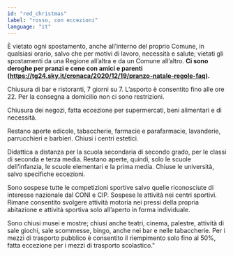 ```yaml
---
id: "red_christmas"
label: "rosso, con eccezioni"
language: "it"
---
```

È vietato ogni spostamento, anche all’interno del proprio Comune, in qualsiasi orario, salvo che per motivi di lavoro, necessità e salute; vietati gli spostamenti da una Regione all’altra e da un Comune all’altro. **Ci sono deroghe per pranzi e cene con amici e parenti (https://tg24.sky.it/cronaca/2020/12/19/pranzo-natale-regole-faq).**

Chiusura di bar e ristoranti, 7 giorni su 7. L’asporto è consentito fino alle ore 22. Per la consegna a domicilio non ci sono restrizioni.

Chiusura dei negozi, fatta eccezione per supermercati, beni alimentari e di necessità.

Restano aperte edicole, tabaccherie, farmacie e parafarmacie, lavanderie, parrucchieri e barbieri. Chiusi i centri estetici.

Didattica a distanza per la scuola secondaria di secondo grado, per le classi di seconda e terza media. Restano aperte, quindi, solo le scuole dell’infanzia, le scuole elementari e la prima media. Chiuse le università, salvo specifiche eccezioni.

Sono sospese tutte le competizioni sportive salvo quelle riconosciute di interesse nazionale dal CONI e CIP. Sospese le attività nei centri sportivi. Rimane consentito svolgere attività motoria nei pressi della propria abitazione e attività sportiva solo all’aperto in forma individuale.

Sono chiusi musei e mostre; chiusi anche teatri, cinema, palestre, attività di sale giochi, sale scommesse, bingo, anche nei bar e nelle tabaccherie. Per i mezzi di trasporto pubblico è consentito il riempimento solo fino al 50%, fatta eccezione per i mezzi di trasporto scolastico."
